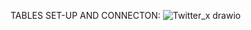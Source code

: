 TABLES SET-UP AND CONNECTON:
![Twitter_x drawio](https://github.com/MaciejSantkiewicz/mySQL_Twitter_X_DataBase/assets/111911254/a95f3fec-e6e4-4f12-a805-b756c3cce3a4)

